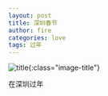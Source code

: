```yaml
---
layout: post
title: 深圳春节
author: fire
categories: love 
tags: 过年
---
```


![title](https://image.sideproject.cn/titlex/titlex_106.jpg){:class="image-title"}

在深圳过年